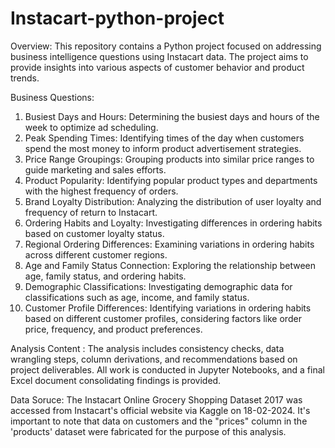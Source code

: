 # Instacart-python-project

Overview: 
This repository contains a Python project focused on addressing business intelligence questions using Instacart data. The project aims to provide insights into various aspects of customer behavior and product trends.

Business Questions:
  1. Busiest Days and Hours: Determining the busiest days and hours of the week to optimize ad scheduling.
  2. Peak Spending Times: Identifying times of the day when customers spend the most money to inform product advertisement strategies.
  3. Price Range Groupings: Grouping products into similar price ranges to guide marketing and sales efforts.
  4. Product Popularity: Identifying popular product types and departments with the highest frequency of orders.
  5. Brand Loyalty Distribution: Analyzing the distribution of user loyalty and frequency of return to Instacart.
  6. Ordering Habits and Loyalty: Investigating differences in ordering habits based on customer loyalty status.
  7. Regional Ordering Differences: Examining variations in ordering habits across different customer regions.
  8. Age and Family Status Connection: Exploring the relationship between age, family status, and ordering habits.
  9. Demographic Classifications: Investigating demographic data for classifications such as age, income, and family status.
  10. Customer Profile Differences: Identifying variations in ordering habits based on different customer profiles, considering factors like order price, frequency, and product preferences.

Analysis Content : 
  The analysis includes consistency checks, data wrangling steps, column derivations, and recommendations based on project deliverables. All work is conducted in Jupyter    Notebooks, and a final Excel document consolidating findings is provided.

Data Soruce: 
  The Instacart Online Grocery Shopping Dataset 2017 was accessed from Instacart's official website via Kaggle on 18-02-2024. It's important to note that data on customers and the "prices" column in the 'products' dataset were fabricated for the purpose of this analysis.
